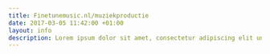 ```yaml
---
title: Finetunemusic.nl/muziekproductie
date: 2017-03-05 11:42:00 +01:00
layout: info
description: Lorem ipsum dolor sit amet, consectetur adipiscing elit unde omnis.
---
```


